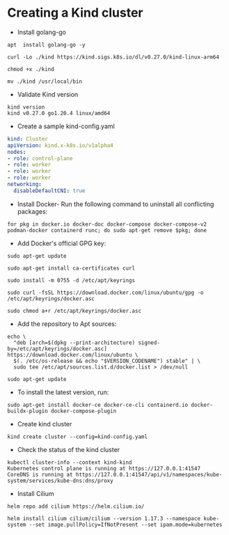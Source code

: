 # Creating a Kind cluster

- Install golang-go

```
apt  install golang-go -y

curl -Lo ./kind https://kind.sigs.k8s.io/dl/v0.27.0/kind-linux-arm64

chmod +x ./kind

mv ./kind /usr/local/bin
```

- Validate Kind version
```
kind version
kind v0.27.0 go1.20.4 linux/amd64
```

- Create a sample kind-config.yaml
```yaml
kind: Cluster
apiVersion: kind.x-k8s.io/v1alpha4
nodes:
- role: control-plane
- role: worker
- role: worker
- role: worker
networking:
  disableDefaultCNI: true
```

- Install Docker- Run the following command to uninstall all conflicting packages:
```
for pkg in docker.io docker-doc docker-compose docker-compose-v2 podman-docker containerd runc; do sudo apt-get remove $pkg; done
```

- Add Docker's official GPG key:
```
sudo apt-get update

sudo apt-get install ca-certificates curl

sudo install -m 0755 -d /etc/apt/keyrings

sudo curl -fsSL https://download.docker.com/linux/ubuntu/gpg -o /etc/apt/keyrings/docker.asc

sudo chmod a+r /etc/apt/keyrings/docker.asc
```

- Add the repository to Apt sources:
```
echo \
  "deb [arch=$(dpkg --print-architecture) signed-by=/etc/apt/keyrings/docker.asc] https://download.docker.com/linux/ubuntu \
  $(. /etc/os-release && echo "$VERSION_CODENAME") stable" | \
  sudo tee /etc/apt/sources.list.d/docker.list > /dev/null

sudo apt-get update
```

- To install the latest version, run:
```
sudo apt-get install docker-ce docker-ce-cli containerd.io docker-buildx-plugin docker-compose-plugin
```

- Create kind cluster
```
kind create cluster --config=kind-config.yaml
```

- Check the status of the kind cluster
```
kubectl cluster-info --context kind-kind
Kubernetes control plane is running at https://127.0.0.1:41547
CoreDNS is running at https://127.0.0.1:41547/api/v1/namespaces/kube-system/services/kube-dns:dns/proxy
```

- Install Cilium
```
helm repo add cilium https://helm.cilium.io/

helm install cilium cilium/cilium --version 1.17.3 --namespace kube-system --set image.pullPolicy=IfNotPresent --set ipam.mode=kubernetes
```
